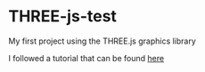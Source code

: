 # THREE-js-test
My first project using the THREE.js graphics library

I followed a tutorial that can be found [here](https://tympanus.net/codrops/2016/04/26/the-aviator-animating-basic-3d-scene-threejs/)
